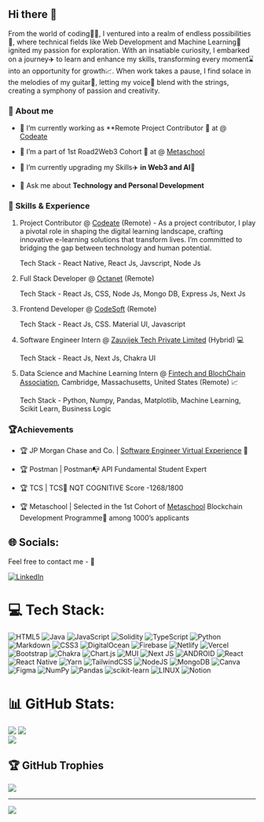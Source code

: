 ## Hi there 👋

From the world of coding👨‍💻, I ventured into a realm of endless possibilities🤯, where technical fields like Web Development and Machine Learning🤖 ignited my passion for exploration. With an insatiable curiosity, I embarked on a journey✈️ to learn and enhance my skills, transforming every moment⌛ into an opportunity for growth📈. When work takes a pause, I find solace in the melodies of my guitar🎸, letting my voice🎤 blend with the strings, creating a symphony of passion and creativity.

### 🤔 About me

- 🔭 I’m currently working as **Remote Project Contributor 🤯 at @ [Codeate](https://www.codeate.in/)

- 🔭 I’m a part of 1st Road2Web3 Cohort 🤯 at @ [Metaschool](http://metaschool.so) 
  
- 🌱 I’m currently upgrading my Skills✈️ **in Web3 and AI🤖**
  
- 💬 Ask me about **Technology and Personal Development** 
<!-- - 📫 How to reach me: **shubhamsinha07084@gmail.com** -- -->

### 🚀 Skills & Experience

 1. Project Contributor @ [Codeate](https://www.codeate.in/) (Remote) - As a project contributor, I play a pivotal role in shaping the digital learning landscape, crafting innovative e-learning solutions that
transform lives. I’m committed to bridging the gap between technology and human potential.

      Tech Stack - React Native, React Js, Javscript, Node Js

 2. Full Stack Developer @ [Octanet](https://octanet.in/) (Remote)

       Tech Stack - React Js, CSS, Node Js, Mongo DB, Express Js, Next Js
       
 3. Frontend Developer @ [CodeSoft](https://www.linkedin.com/company/codesoft/) (Remote)  

      Tech Stack - React Js, CSS. Material UI, Javascript
      
 4. Software Engineer Intern @ [Zauvijek Tech Private Limited](https://www.zauvijek) (Hybrid) 💻
      
      Tech Stack - React Js, Next Js, Chakra UI
      
 5. Data Science and Machine Learning Intern @ [Fintech and BlochChain Association](https://www.estfab.com/), Cambridge, Massachusetts, United States (Remote) 📈

      Tech Stack - Python, Numpy, Pandas, Matplotlib, Machine Learning, Scikit Learn, Business Logic

### 🏆Achievements

- 🏆 JP Morgan Chase and Co. | [Software Engineer Virtual Experience](https://forage-uploads-prod.s3.amazonaws.com/completion-certificates/J.P.%20Morgan/R5iK7HMxJGBgaSbvk_J.P.%20Morgan_wsLeBkrvWCFJFbxfR_1682162574154_completion_certificate.pdf) 👦
  
- 🏆 Postman | Postman📭 API Fundamental Student Expert

- 🏆 TCS | TCS🥃 NQT COGNITIVE Score -1268/1800

- 🏆 Metaschool | Selected in the 1st Cohort of [Metaschool](https://metaschool.so/) Blockchain Development Programme🤠 among 1000’s applicants


## 🌐 Socials: 

Feel free to contact me - 🙂

[![LinkedIn](https://img.shields.io/badge/LinkedIn-%230077B5.svg?logo=linkedin&logoColor=white)](https://linkedin.com/in/https://www.linkedin.com/in/shubham-sinha-39b9b2209/) 

# 💻 Tech Stack:
![HTML5](https://img.shields.io/badge/html5-%23E34F26.svg?style=for-the-badge&logo=html5&logoColor=white) ![Java](https://img.shields.io/badge/java-%23ED8B00.svg?style=for-the-badge&logo=java&logoColor=white) ![JavaScript](https://img.shields.io/badge/javascript-%23323330.svg?style=for-the-badge&logo=javascript&logoColor=%23F7DF1E) ![Solidity](https://img.shields.io/badge/Solidity-%23363636.svg?style=for-the-badge&logo=solidity&logoColor=white) ![TypeScript](https://img.shields.io/badge/typescript-%23007ACC.svg?style=for-the-badge&logo=typescript&logoColor=white) ![Python](https://img.shields.io/badge/python-3670A0?style=for-the-badge&logo=python&logoColor=ffdd54) ![Markdown](https://img.shields.io/badge/markdown-%23000000.svg?style=for-the-badge&logo=markdown&logoColor=white) ![CSS3](https://img.shields.io/badge/css3-%231572B6.svg?style=for-the-badge&logo=css3&logoColor=white) ![DigitalOcean](https://img.shields.io/badge/DigitalOcean-%230167ff.svg?style=for-the-badge&logo=digitalOcean&logoColor=white) ![Firebase](https://img.shields.io/badge/firebase-%23039BE5.svg?style=for-the-badge&logo=firebase) ![Netlify](https://img.shields.io/badge/netlify-%23000000.svg?style=for-the-badge&logo=netlify&logoColor=#00C7B7) ![Vercel](https://img.shields.io/badge/vercel-%23000000.svg?style=for-the-badge&logo=vercel&logoColor=white) ![Bootstrap](https://img.shields.io/badge/bootstrap-%23563D7C.svg?style=for-the-badge&logo=bootstrap&logoColor=white) ![Chakra](https://img.shields.io/badge/chakra-%234ED1C5.svg?style=for-the-badge&logo=chakraui&logoColor=white) ![Chart.js](https://img.shields.io/badge/chart.js-F5788D.svg?style=for-the-badge&logo=chart.js&logoColor=white) ![MUI](https://img.shields.io/badge/MUI-%230081CB.svg?style=for-the-badge&logo=material-ui&logoColor=white) ![Next JS](https://img.shields.io/badge/Next-black?style=for-the-badge&logo=next.js&logoColor=white) ![ANDROID](https://img.shields.io/badge/android-%2320232a.svg?style=for-the-badge&logo=android&logoColor=%a4c639) ![React](https://img.shields.io/badge/react-%2320232a.svg?style=for-the-badge&logo=react&logoColor=%2361DAFB) ![React Native](https://img.shields.io/badge/react_native-%2320232a.svg?style=for-the-badge&logo=react&logoColor=%2361DAFB) ![Yarn](https://img.shields.io/badge/yarn-%232C8EBB.svg?style=for-the-badge&logo=yarn&logoColor=white) ![TailwindCSS](https://img.shields.io/badge/tailwindcss-%2338B2AC.svg?style=for-the-badge&logo=tailwind-css&logoColor=white) ![NodeJS](https://img.shields.io/badge/node.js-6DA55F?style=for-the-badge&logo=node.js&logoColor=white) ![MongoDB](https://img.shields.io/badge/MongoDB-%234ea94b.svg?style=for-the-badge&logo=mongodb&logoColor=white) ![Canva](https://img.shields.io/badge/Canva-%2300C4CC.svg?style=for-the-badge&logo=Canva&logoColor=white) 	![Figma](https://img.shields.io/badge/figma-%23F24E1E.svg?style=for-the-badge&logo=figma&logoColor=white) ![NumPy](https://img.shields.io/badge/numpy-%23013243.svg?style=for-the-badge&logo=numpy&logoColor=white) ![Pandas](https://img.shields.io/badge/pandas-%23150458.svg?style=for-the-badge&logo=pandas&logoColor=white) ![scikit-learn](https://img.shields.io/badge/scikit--learn-%23F7931E.svg?style=for-the-badge&logo=scikit-learn&logoColor=white) ![LINUX](https://img.shields.io/badge/Linux-FCC624?style=for-the-badge&logo=linux&logoColor=black) ![Notion](https://img.shields.io/badge/Notion-%23000000.svg?style=for-the-badge&logo=notion&logoColor=white)

# 📊 GitHub Stats:
![](https://github-readme-stats.vercel.app/api?username=shubhamsinha21&theme=dark&hide_border=false&include_all_commits=true&count_private=true)
![](https://github-readme-streak-stats.herokuapp.com/?user=shubhamsinha21&theme=dark&hide_border=false)<br/>
![](https://github-readme-stats.vercel.app/api/top-langs/?username=shubhamsinha21&theme=dark&hide_border=false&include_all_commits=true&count_private=true&layout=compact)

## 🏆 GitHub Trophies
![](https://github-profile-trophy.vercel.app/?username=shubhamsinha21&theme=radical&no-frame=false&no-bg=false&margin-w=4)

---
[![](https://visitcount.itsvg.in/api?id=shubhamsinha21&icon=0&color=0)](https://visitcount.itsvg.in)

<!-- Proudly created with GPRM ( https://gprm.itsvg.in ) -->
